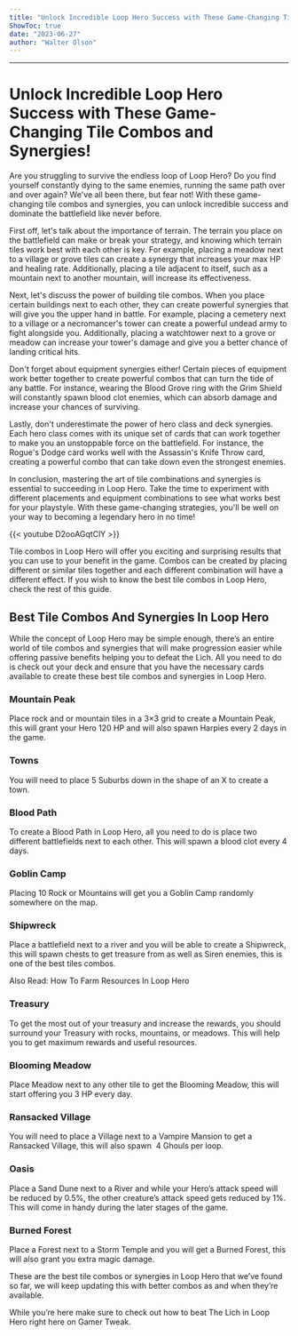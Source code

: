 ```yaml
---
title: "Unlock Incredible Loop Hero Success with These Game-Changing Tile Combos and Synergies!"
ShowToc: true 
date: "2023-06-27"
author: "Walter Olson"
---
```

*****
# Unlock Incredible Loop Hero Success with These Game-Changing Tile Combos and Synergies!

Are you struggling to survive the endless loop of Loop Hero? Do you find yourself constantly dying to the same enemies, running the same path over and over again? We've all been there, but fear not! With these game-changing tile combos and synergies, you can unlock incredible success and dominate the battlefield like never before.

First off, let's talk about the importance of terrain. The terrain you place on the battlefield can make or break your strategy, and knowing which terrain tiles work best with each other is key. For example, placing a meadow next to a village or grove tiles can create a synergy that increases your max HP and healing rate. Additionally, placing a tile adjacent to itself, such as a mountain next to another mountain, will increase its effectiveness.

Next, let's discuss the power of building tile combos. When you place certain buildings next to each other, they can create powerful synergies that will give you the upper hand in battle. For example, placing a cemetery next to a village or a necromancer's tower can create a powerful undead army to fight alongside you. Additionally, placing a watchtower next to a grove or meadow can increase your tower's damage and give you a better chance of landing critical hits.

Don't forget about equipment synergies either! Certain pieces of equipment work better together to create powerful combos that can turn the tide of any battle. For instance, wearing the Blood Grove ring with the Grim Shield will constantly spawn blood clot enemies, which can absorb damage and increase your chances of surviving.

Lastly, don't underestimate the power of hero class and deck synergies. Each hero class comes with its unique set of cards that can work together to make you an unstoppable force on the battlefield. For instance, the Rogue's Dodge card works well with the Assassin's Knife Throw card, creating a powerful combo that can take down even the strongest enemies.

In conclusion, mastering the art of tile combinations and synergies is essential to succeeding in Loop Hero. Take the time to experiment with different placements and equipment combinations to see what works best for your playstyle. With these game-changing strategies, you'll be well on your way to becoming a legendary hero in no time!

{{< youtube D2ooAGqtClY >}} 



Tile combos in Loop Hero will offer you exciting and surprising results that you can use to your benefit in the game. Combos can be created by placing different or similar tiles together and each different combination will have a different effect. If you wish to know the best tile combos in Loop Hero, check the rest of this guide.
 
## Best Tile Combos And Synergies In Loop Hero
 
While the concept of Loop Hero may be simple enough, there’s an entire world of tile combos and synergies that will make progression easier while offering passive benefits helping you to defeat the Lich. All you need to do is check out your deck and ensure that you have the necessary cards available to create these best tile combos and synergies in Loop Hero.
 
### Mountain Peak
 
Place rock and or mountain tiles in a 3×3 grid to create a Mountain Peak, this will grant your Hero 120 HP and will also spawn Harpies every 2 days in the game.
 
### Towns
 
You will need to place 5 Suburbs down in the shape of an X to create a town.
 
### Blood Path
 
To create a Blood Path in Loop Hero, all you need to do is place two different battlefields next to each other. This will spawn a blood clot every 4 days.
 
### Goblin Camp
 
Placing 10 Rock or Mountains will get you a Goblin Camp randomly somewhere on the map.
 
### Shipwreck
 
Place a battlefield next to a river and you will be able to create a Shipwreck, this will spawn chests to get treasure from as well as Siren enemies, this is one of the best tiles combos.
 
Also Read: How To Farm Resources In Loop Hero
 
### Treasury
 
To get the most out of your treasury and increase the rewards, you should surround your Treasury with rocks, mountains, or meadows. This will help you to get maximum rewards and useful resources.
 
### Blooming Meadow
 
Place Meadow next to any other tile to get the Blooming Meadow, this will start offering you 3 HP every day.
 
### Ransacked Village
 
You will need to place a Village next to a Vampire Mansion to get a Ransacked Village, this will also spawn  4 Ghouls per loop.
 
### Oasis
 
Place a Sand Dune next to a River and while your Hero’s attack speed will be reduced by 0.5%, the other creature’s attack speed gets reduced by 1%. This will come in handy during the later stages of the game.
 
### Burned Forest
 
Place a Forest next to a Storm Temple and you will get a Burned Forest, this will also grant you extra magic damage.
 
These are the best tile combos or synergies in Loop Hero that we’ve found so far, we will keep updating this with better combos as and when they’re available.
 
While you’re here make sure to check out how to beat The Lich in Loop Hero right here on Gamer Tweak.



